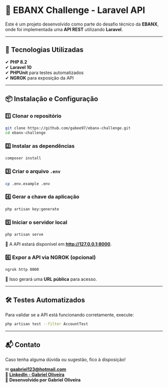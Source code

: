 # 🚀 EBANX Challenge - Laravel API

Este é um projeto desenvolvido como parte do desafio técnico da **EBANX**, onde foi implementada uma **API REST** utilizando **Laravel**.

---

## 📌 Tecnologias Utilizadas
✔ **PHP 8.2**  
✔ **Laravel 10**  
✔ **PHPUnit** para testes automatizados  
✔ **NGROK** para exposição da API  

---

## 📦 Instalação e Configuração

### **1️⃣ Clonar o repositório**
```bash
git clone https://github.com/gabee97/ebanx-challenge.git
cd ebanx-challenge
```

### **2️⃣ Instalar as dependências**
```bash
composer install
```

### **3️⃣ Criar o arquivo `.env`**
```bash
cp .env.example .env
```

### **4️⃣ Gerar a chave da aplicação**
```bash
php artisan key:generate
```

### **5️⃣ Iniciar o servidor local**
```bash
php artisan serve
```
🔹 A API estará disponível em **http://127.0.0.1:8000**.

### **6️⃣ Expor a API via NGROK (opcional)**
```bash
ngrok http 8000
```
🔹 Isso gerará uma **URL pública** para acesso.

---

## 🛠️ **Testes Automatizados**
Para validar se a API está funcionando corretamente, execute:

```bash
php artisan test --filter AccountTest
```

---

## 📬 Contato
Caso tenha alguma dúvida ou sugestão, fico à disposição!  

✉ **[gaabriel123@hotmail.com](mailto:gaabriel123@hotmail.com)**  
💼 **[LinkedIn - Gabriel Oliveira](https://www.linkedin.com/in/gabriel-oliveira-gop1997/)**  
🚀 **Desenvolvido por Gabriel Oliveira**  

